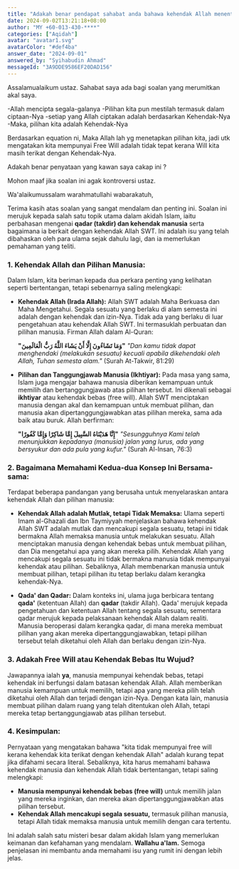 ```yaml
---
title: "Adakah benar pendapat sahabat anda bahawa kehendak Allah menentukan pilihan kita, maka bebas memilih tidak wujud?"
date: 2024-09-02T13:21:18+08:00
author: "MY +60-013-430-****"
categories: ["Aqidah"]
avatar: "avatar1.svg"
avatarColor: "#def4ba"
answer_date: "2024-09-01"
answered_by: "Syihabudin Ahmad"
messageId: "3A9DDE9586EF20DAD156"
---
```


Assalamualaikum ustaz. Sahabat saya ada bagi soalan yang merumitkan akal saya.

-Allah mencipta segala-galanya
-Pilihan kita pun mestilah termasuk dalam ciptaan-Nya
-setiap yang Allah ciptakan adalah berdasarkan Kehendak-Nya
-Maka, pilihan kita adalah Kehendak-Nya

Berdasarkan equation ni, Maka Allah lah yg menetapkan pilihan kita, jadi utk mengatakan kita mempunyai Free Will adalah tidak tepat kerana Will kita masih terikat dengan Kehendak-Nya.

Adakah benar penyataan yang kawan saya cakap ini ? 

Mohon maaf jika soalan ini agak kontroversi ustaz.

<!--more-->

Wa'alaikumussalam warahmatullahi wabarakatuh,

Terima kasih atas soalan yang sangat mendalam dan penting ini. Soalan ini merujuk kepada salah satu topik utama dalam akidah Islam, iaitu perbahasan mengenai **qadar (takdir) dan kehendak manusia** serta bagaimana ia berkait dengan kehendak Allah SWT. Ini adalah isu yang telah dibahaskan oleh para ulama sejak dahulu lagi, dan ia memerlukan pemahaman yang teliti.

### 1. **Kehendak Allah dan Pilihan Manusia:**

Dalam Islam, kita beriman kepada dua perkara penting yang kelihatan seperti bertentangan, tetapi sebenarnya saling melengkapi:

- **Kehendak Allah (Irada Allah):** Allah SWT adalah Maha Berkuasa dan Maha Mengetahui. Segala sesuatu yang berlaku di alam semesta ini adalah dengan kehendak dan izin-Nya. Tidak ada yang berlaku di luar pengetahuan atau kehendak Allah SWT. Ini termasuklah perbuatan dan pilihan manusia. Firman Allah dalam Al-Quran:

  **"وَمَا تَشَاءُونَ إِلَّا أَنْ يَشَاءَ اللَّهُ رَبُّ الْعَالَمِينَ"**
  _"Dan kamu tidak dapat menghendaki (melakukan sesuatu) kecuali apabila dikehendaki oleh Allah, Tuhan semesta alam."_
  (Surah At-Takwir, 81:29)

- **Pilihan dan Tanggungjawab Manusia (Ikhtiyar):** Pada masa yang sama, Islam juga mengajar bahawa manusia diberikan kemampuan untuk memilih dan bertanggungjawab atas pilihan tersebut. Ini dikenali sebagai **ikhtiyar** atau kehendak bebas (free will). Allah SWT menciptakan manusia dengan akal dan kemampuan untuk membuat pilihan, dan manusia akan dipertanggungjawabkan atas pilihan mereka, sama ada baik atau buruk. Allah berfirman:

  **"إِنَّا هَدَيْنَاهُ السَّبِيلَ إِمَّا شَاكِرًا وَإِمَّا كَفُورًا"**
  _"Sesungguhnya Kami telah menunjukkan kepadanya (manusia) jalan yang lurus, ada yang bersyukur dan ada pula yang kufur."_
  (Surah Al-Insan, 76:3)

### 2. **Bagaimana Memahami Kedua-dua Konsep Ini Bersama-sama:**

Terdapat beberapa pandangan yang berusaha untuk menyelaraskan antara kehendak Allah dan pilihan manusia:

- **Kehendak Allah adalah Mutlak, tetapi Tidak Memaksa:** Ulama seperti Imam al-Ghazali dan Ibn Taymiyyah menjelaskan bahawa kehendak Allah SWT adalah mutlak dan mencakupi segala sesuatu, tetapi ini tidak bermakna Allah memaksa manusia untuk melakukan sesuatu. Allah menciptakan manusia dengan kehendak bebas untuk membuat pilihan, dan Dia mengetahui apa yang akan mereka pilih. Kehendak Allah yang mencakupi segala sesuatu ini tidak bermakna manusia tidak mempunyai kehendak atau pilihan. Sebaliknya, Allah membenarkan manusia untuk membuat pilihan, tetapi pilihan itu tetap berlaku dalam kerangka kehendak-Nya.

- **Qada' dan Qadar:** Dalam konteks ini, ulama juga berbicara tentang **qada'** (ketentuan Allah) dan **qadar** (takdir Allah). Qada' merujuk kepada pengetahuan dan ketentuan Allah tentang segala sesuatu, sementara qadar merujuk kepada pelaksanaan kehendak Allah dalam realiti. Manusia beroperasi dalam kerangka qadar, di mana mereka membuat pilihan yang akan mereka dipertanggungjawabkan, tetapi pilihan tersebut telah diketahui oleh Allah dan berlaku dengan izin-Nya.

### 3. **Adakah Free Will atau Kehendak Bebas Itu Wujud?**

Jawapannya ialah **ya**, manusia mempunyai kehendak bebas, tetapi kehendak ini berfungsi dalam batasan kehendak Allah. Allah memberikan manusia kemampuan untuk memilih, tetapi apa yang mereka pilih telah diketahui oleh Allah dan terjadi dengan izin-Nya. Dengan kata lain, manusia membuat pilihan dalam ruang yang telah ditentukan oleh Allah, tetapi mereka tetap bertanggungjawab atas pilihan tersebut.

### 4. **Kesimpulan:**

Pernyataan yang mengatakan bahawa "kita tidak mempunyai free will kerana kehendak kita terikat dengan kehendak Allah" adalah kurang tepat jika difahami secara literal. Sebaliknya, kita harus memahami bahawa kehendak manusia dan kehendak Allah tidak bertentangan, tetapi saling melengkapi:

- **Manusia mempunyai kehendak bebas (free will)** untuk memilih jalan yang mereka inginkan, dan mereka akan dipertanggungjawabkan atas pilihan tersebut.
- **Kehendak Allah mencakupi segala sesuatu,** termasuk pilihan manusia, tetapi Allah tidak memaksa manusia untuk memilih dengan cara tertentu.

Ini adalah salah satu misteri besar dalam akidah Islam yang memerlukan keimanan dan kefahaman yang mendalam. **Wallahu a'lam.** Semoga penjelasan ini membantu anda memahami isu yang rumit ini dengan lebih jelas.
